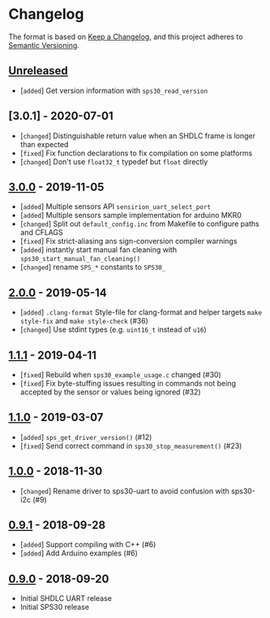 # Changelog

The format is based on [Keep a Changelog](https://keepachangelog.com/en/1.0.0/),
and this project adheres to [Semantic Versioning](https://semver.org/spec/v2.0.0.html).

## [Unreleased]

 * [`added`]   Get version information with `sps30_read_version` 

## [3.0.1] - 2020-07-01

 * [`changed`] Distinguishable return value when an SHDLC frame is longer than
               expected
 * [`fixed`]   Fix function declarations to fix compilation on some platforms
 * [`changed`] Don't use `float32_t` typedef but `float` directly

## [3.0.0] - 2019-11-05

 * [`added`]   Multiple sensors API `sensirion_uart_select_port`
 * [`added`]   Multiple sensors sample implementation for arduino MKR0
 * [`changed`] Split out `default_config.inc` from Makefile to configure paths
               and CFLAGS
 * [`fixed`]   Fix strict-aliasing ans sign-conversion compiler warnings
 * [`added`]   instantly start manual fan cleaning with
               `sps30_start_manual_fan_cleaning()`
 * [`changed`] rename `SPS_*` constants to `SPS30_`

## [2.0.0] - 2019-05-14

 * [`added`]   `.clang-format` Style-file for clang-format and helper targets
               `make style-fix` and `make style-check` (#36)
 * [`changed`] Use stdint types (e.g. `uint16_t` instead of `u16`)

## [1.1.1] - 2019-04-11

 * [`fixed`]   Rebuild when `sps30_example_usage.c` changed (#30)
 * [`fixed`]   Fix byte-stuffing issues resulting in commands not being accepted
               by the sensor or values being ignored (#32)

## [1.1.0] - 2019-03-07

 * [`added`]   `sps_get_driver_version()` (#12)
 * [`fixed`]   Send correct command in `sps30_stop_measurement()` (#23)

## [1.0.0] - 2018-11-30

 * [`changed`] Rename driver to sps30-uart to avoid confusion with sps30-i2c (#9)

## [0.9.1] - 2018-09-28

 * [`added`]   Support compiling with C++ (#6)
 * [`added`]   Add Arduino examples (#6)

## [0.9.0] - 2018-09-20

 * Initial SHDLC UART release
 * Initial SPS30 release

[Unreleased]: https://github.com/Sensirion/embedded-uart-sps/compare/3.0.0...master
[3.0.0]: https://github.com/Sensirion/embedded-uart-sps/compare/2.0.0...3.0.0
[2.0.0]: https://github.com/Sensirion/embedded-uart-sps/compare/1.1.1...2.0.0
[1.1.1]: https://github.com/Sensirion/embedded-uart-sps/compare/1.1.0...1.1.1
[1.1.0]: https://github.com/Sensirion/embedded-uart-sps/compare/1.0.0...1.1.0
[1.0.0]: https://github.com/Sensirion/embedded-uart-sps/compare/0.9.1...1.0.0
[0.9.1]: https://github.com/Sensirion/embedded-uart-sps/compare/0.9.0...0.9.1
[0.9.0]: https://github.com/Sensirion/embedded-uart-sps/releases/tag/0.9.0
